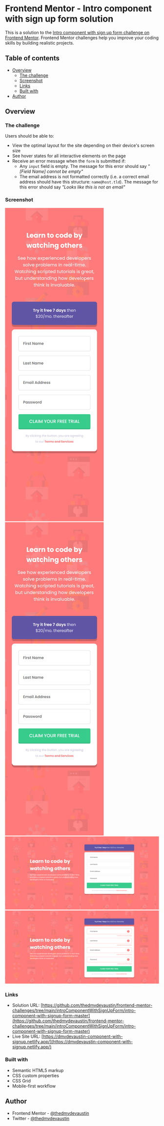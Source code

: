 # Frontend Mentor - Intro component with sign up form solution

This is a solution to the [Intro component with sign up form challenge on Frontend Mentor](https://www.frontendmentor.io/challenges/intro-component-with-signup-form-5cf91bd49edda32581d28fd1). Frontend Mentor challenges help you improve your coding skills by building realistic projects. 

## Table of contents

- [Overview](#overview)
  - [The challenge](#the-challenge)
  - [Screenshot](#screenshot)
  - [Links](#links)
  - [Built with](#built-with)
- [Author](#author)


## Overview

### The challenge

Users should be able to:

- View the optimal layout for the site depending on their device's screen size
- See hover states for all interactive elements on the page
- Receive an error message when the `form` is submitted if:
  - Any `input` field is empty. The message for this error should say *"[Field Name] cannot be empty"*
  - The email address is not formatted correctly (i.e. a correct email address should have this structure: `name@host.tld`). The message for this error should say *"Looks like this is not an email"*

### Screenshot

![mobile version](./images/mobile.png)
![mobile active version](./images/mobile-active.png)
![desktop version](./images/desktop.png)
![desktop active version](./images/desktop-active.png)

### Links

- Solution URL: [https://github.com/thedmvdevaustin/frontend-mentor-challenges/tree/main/introComponentWithSignUpForm/intro-component-with-signup-form-master](https://github.com/thedmvdevaustin/frontend-mentor-challenges/tree/main/introComponentWithSignUpForm/intro-component-with-signup-form-master)
- Live Site URL: [https://dmvdevaustin-component-with-signup.netlify.app/](https://dmvdevaustin-component-with-signup.netlify.app/)


### Built with

- Semantic HTML5 markup
- CSS custom properties
- CSS Grid
- Mobile-first workflow

## Author

- Frontend Mentor - [@thedmvdevaustin](https://www.frontendmentor.io/profile/thedmvdevaustin)
- Twitter - [@thedmvdevaustin](https://www.twitter.com/thedmvdevaustin)
